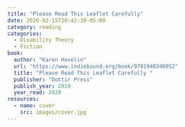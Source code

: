 ```yaml
---
title: "Please Read This Leaflet Carefully"
date: 2020-02-15T20:42:38-05:00
category: reading
categories:
  - Disability Theory
  - Fiction
book:
  author: "Karen Havelin"
  url: "https://www.indiebound.org/book/9781948340052"
  title: "Please Read This Leaflet Carefully "
  publisher: "Dottir Press"
  publish_year: 2019
  year_read: 2020
resources:
  - name: cover
    src: images/cover.jpg
---
```


